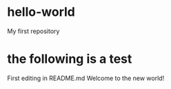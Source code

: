 # hello-world
My first repository

# the following is a test
First editing in README.md
Welcome to the new world!
